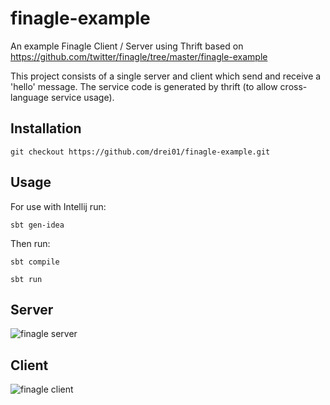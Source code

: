 finagle-example
===============

An example Finagle Client / Server using Thrift based on https://github.com/twitter/finagle/tree/master/finagle-example

This project consists of a single server and client which send and receive a 'hello' message. The service code is generated by thrift (to allow cross-language service usage).

## Installation

`` git checkout https://github.com/drei01/finagle-example.git ``

## Usage

For use with Intellij run:

`` sbt gen-idea ``

Then run:

`` sbt compile ``

`` sbt run ``

## Server

![finagle server](https://s3-eu-west-1.amazonaws.com/matt-reid-images/finagle-thrift-server.png)

## Client

![finagle client](https://s3-eu-west-1.amazonaws.com/matt-reid-images/finagle-thrift-client.png)
